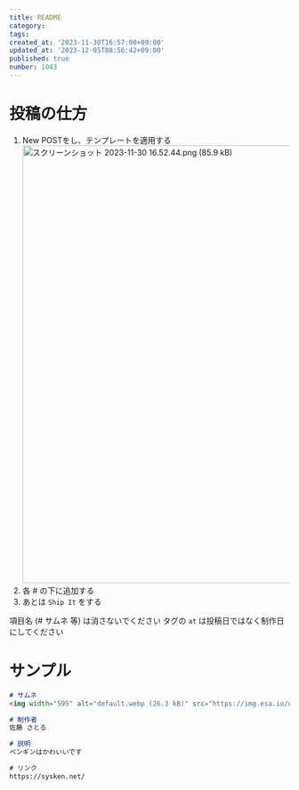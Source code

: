 ```yaml
---
title: README
category:
tags:
created_at: '2023-11-30T16:57:00+09:00'
updated_at: '2023-12-05T08:56:42+09:00'
published: true
number: 1043
---
```


# 投稿の仕方

1. New POSTをし、テンプレートを適用する
    <img width="787" alt="スクリーンショット 2023-11-30 16.52.44.png (85.9 kB)" src="https://img.esa.io/uploads/production/attachments/19973/2023/11/30/148142/bf1197f3-e6f9-40f0-a31b-d8fc82765324.png">
1. 各 # の下に追加する
1. あとは `Ship It` をする

項目名 (# サムネ 等) は消さないでください
タグの `at` は投稿日ではなく制作日にしてください

# サンプル
```markdown
# サムネ
<img width="595" alt="default.webp (26.3 kB)" src="https://img.esa.io/uploads/production/attachments/19973/2023/11/30/148142/5b254e23-6bc9-4302-99d5-9e7c86ef6003.webp">

# 制作者
佐藤 さとる

# 説明
ペンギンはかわいいです

# リンク
https://sysken.net/
```
